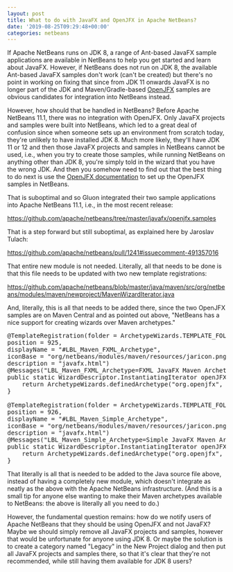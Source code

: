 ```yaml
---
layout: post
title: What to do with JavaFX and OpenJFX in Apache NetBeans?
date: '2019-08-25T09:29:48+00:00'
categories: netbeans
---
```

If Apache NetBeans runs on JDK 8, a range of Ant-based JavaFX sample applications are available in NetBeans to help you get started and learn about JavaFX. However, if NetBeans does not run on JDK 8, the available Ant-based JavaFX samples don't work (can't be created) but there's no point in working on fixing that since from JDK 11 onwards JavaFX is no longer part of the JDK and Maven/Gradle-based <a href="https://openjfx.io">OpenJFX</a> samples are obvious candidates for integration into NetBeans instead.

<p>However, how should that be handled in NetBeans? Before Apache NetBeans 11.1, there was no integration with OpenJFX. Only JavaFX projects and samples were built into NetBeans, which led to a great deal of confusion since when someone sets up an environment from scratch today, they're unlikely to have installed JDK 8. Much more likely, they'll have JDK 11 or 12 and then those JavaFX projects and samples in NetBeans cannot be used, i.e., when you try to create those samples, while running NetBeans on anything other than JDK 8, you're simply told in the wizard that you have the wrong JDK. And then you somehow need to find out that the best thing to do next is use the <a href="https://openjfx.io/openjfx-docs/">OpenJFX documentation</a> to set up the OpenJFX samples in NetBeans.</p>

<p>That is suboptimal and so Gluon integrated their two sample applications into Apache NetBeans 11.1, i.e., in the most recent release:</p>

<p><a href="https://github.com/apache/netbeans/tree/master/javafx/openjfx.samples">https://github.com/apache/netbeans/tree/master/javafx/openjfx.samples</a>

<p>That is a step forward but still suboptimal, as explained here by Jaroslav Tulach:</p>

<p><a href="https://github.com/apache/netbeans/pull/1241#issuecomment-491357016">https://github.com/apache/netbeans/pull/1241#issuecomment-491357016</a>

<p>That entire new module is not needed. Literally, all that needs to be done is that this file needs to be updated with two new template registrations:</p>

<p><a href="https://github.com/apache/netbeans/blob/master/java/maven/src/org/netbeans/modules/maven/newproject/MavenWizardIterator.java">https://github.com/apache/netbeans/blob/master/java/maven/src/org/netbeans/modules/maven/newproject/MavenWizardIterator.java</a>

<p>And, literally, this is all that needs to be added there, since the two OpenJFX samples are on Maven Central and as pointed out above, "NetBeans has a nice support for creating wizards over Maven archetypes."</p>

<pre>@TemplateRegistration(folder = ArchetypeWizards.TEMPLATE_FOLDER, 
position = 925, 
displayName = "#LBL_Maven_FXML_Archetype", 
iconBase = "org/netbeans/modules/maven/resources/jaricon.png", 
description = "javafx.html")
@Messages("LBL_Maven_FXML_Archetype=FXML JavaFX Maven Archetype")
public static WizardDescriptor.InstantiatingIterator<?> openJFXFML() {
    return ArchetypeWizards.definedArchetype("org.openjfx", "javafx-archetype-fxml", "0.0.2", null, LBL_Maven_FXML_Archetype());
}

@TemplateRegistration(folder = ArchetypeWizards.TEMPLATE_FOLDER, 
position = 926, 
displayName = "#LBL_Maven_Simple_Archetype", 
iconBase = "org/netbeans/modules/maven/resources/jaricon.png", 
description = "javafx.html")
@Messages("LBL_Maven_Simple_Archetype=Simple JavaFX Maven Archetype")
public static WizardDescriptor.InstantiatingIterator<?> openJFXSimple() {
    return ArchetypeWizards.definedArchetype("org.openjfx", "javafx-archetype-simple", "0.0.2", null, LBL_Maven_Simple_Archetype());
}</pre>

<p>That literally is all that is needed to be added to the Java source file above, instead of having a completely new module, which doesn't integrate as neatly as the above with the Apache NetBeans infrastructure. (And this is a small tip for anyone else wanting to make their Maven archetypes available to NetBeans: the above is literally all you need to do.)</p>

<p>However, the fundamental question remains: how do we notify users of Apache NetBeans that they should be using OpenJFX and not JavaFX? Maybe we should simply remove all JavaFX projects and samples, however that would be unfortunate for anyone using JDK 8. Or maybe the solution is to create a category named "Legacy" in the New Project dialog and then put all JavaFX projects and samples there, so that it's clear that they're not recommended, while still having them available for JDK 8 users?</p>


